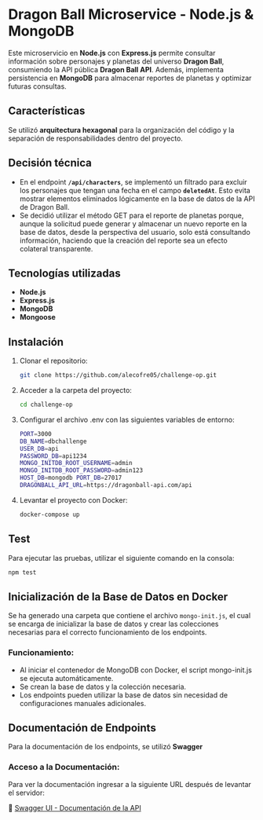 # Dragon Ball Microservice - Node.js & MongoDB

Este microservicio en **Node.js** con **Express.js** permite consultar información sobre personajes y planetas del universo **Dragon Ball**, consumiendo la API pública **Dragon Ball API**. Además, implementa persistencia en **MongoDB** para almacenar reportes de planetas y optimizar futuras consultas.


## Características
Se utilizó **arquitectura hexagonal** para la organización del código y la separación de responsabilidades dentro del proyecto.


## Decisión técnica
- En el endpoint **`/api/characters`**, se implementó un filtrado para excluir los personajes que tengan una fecha en el campo **`deletedAt`**. Esto evita mostrar elementos eliminados lógicamente en la base de datos de la API de Dragon Ball.
- Se decidió utilizar el método GET para el reporte de planetas porque, aunque la solicitud puede generar y almacenar un nuevo reporte en la base de datos, desde la perspectiva del usuario, solo está consultando información, haciendo que la creación del reporte sea un efecto colateral transparente.


## Tecnologías utilizadas
- **Node.js**  
- **Express.js**  
- **MongoDB**  
- **Mongoose**  

## Instalación
1. Clonar el repositorio: 

   ```bash
   git clone https://github.com/alecofre05/challenge-op.git
   ```
2. Acceder a la carpeta del proyecto:
   ```bash
   cd challenge-op
   ```
3. Configurar el archivo .env con las siguientes variables de entorno:
   ```bash
   PORT=3000 
   DB_NAME=dbchallenge 
   USER_DB=api 
   PASSWORD_DB=api1234 
   MONGO_INITDB_ROOT_USERNAME=admin 
   MONGO_INITDB_ROOT_PASSWORD=admin123 
   HOST_DB=mongodb PORT_DB=27017 
   DRAGONBALL_API_URL=https://dragonball-api.com/api
   ```
4. Levantar el proyecto con Docker:
   ```bash
   docker-compose up
   ```

## Test

Para ejecutar las pruebas, utilizar el siguiente comando en la consola:
```bash
npm test
```

## Inicialización de la Base de Datos en Docker

Se ha generado una carpeta que contiene el archivo `mongo-init.js`, el cual se encarga de inicializar la base de datos y crear las colecciones necesarias para el correcto funcionamiento de los endpoints.

### Funcionamiento:
- Al iniciar el contenedor de MongoDB con Docker, el script mongo-init.js se ejecuta automáticamente.
- Se crean la base de datos y la colección necesaria.
- Los endpoints pueden utilizar la base de datos sin necesidad de configuraciones manuales adicionales.

## Documentación de Endpoints

Para la documentación de los endpoints, se utilizó **Swagger**
### Acceso a la Documentación:
Para ver la documentación ingresar a la siguiente URL después de levantar el servidor:

🔗 [Swagger UI - Documentación de la API](http://localhost:3000/doc)
